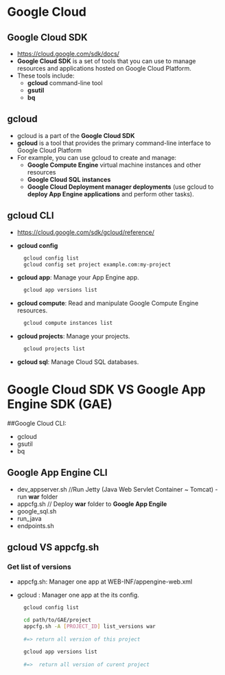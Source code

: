 # Google Cloud

## Google Cloud SDK
- https://cloud.google.com/sdk/docs/
- **Google Cloud SDK** is a set of tools that you can use to manage resources and applications hosted on Google Cloud Platform.
- These tools include:
  - **gcloud** command-line tool
  - **gsutil**
  - **bq**

## gcloud
- gcloud is a part of the **Google Cloud SDK**
- **gcloud** is a tool that provides the primary command-line interface to Google Cloud Platform
- For example, you can use gcloud to create and manage:
  - **Google Compute Engine** virtual machine instances and other resources
  - **Google Cloud SQL instances**
  - **Google Cloud Deployment manager deployments** (use gcloud to **deploy App Engine applications** and perform other tasks).
  
  
## gcloud CLI
 - https://cloud.google.com/sdk/gcloud/reference/
 
 - **gcloud config**
    ```sh
      gcloud config list
      gcloud config set project example.com:my-project
    ```
 
 - **gcloud app**: Manage your App Engine app. 
    ```sh
      gcloud app versions list
    ```
 - **gcloud compute**: Read and manipulate Google Compute Engine resources.
    ```sh
      gcloud compute instances list
    ```
 
 - **gcloud projects**: Manage your projects.
    ```sh
      gcloud projects list
    ```
 
 - **gcloud sql**: Manage Cloud SQL databases.

# Google Cloud SDK VS Google App Engine SDK (GAE)

##Google Cloud CLI:
  - gcloud
  - gsutil
  - bq
  
## Google App Engine CLI
  - dev_appserver.sh    //Run Jetty (Java Web Servlet Container ~ Tomcat) - run **war** folder
  - appcfg.sh           // Deploy **war** folder to **Google App Engile**
  - google_sql.sh
  - run_java
  - endpoints.sh

## gcloud VS appcfg.sh

### Get list of versions

- appcfg.sh: Manager one app at WEB-INF/appengine-web.xml
- gcloud : Manager one app at the its config.

  ```sh 
    gcloud config list
  ```

  ```sh
    cd path/to/GAE/project
    appcfg.sh -A [PROJECT_ID] list_versions war
    
    #=> return all version of this project
  ```
  
  ```sh
    gcloud app versions list
      
    #=>  return all version of curent project
  ```
